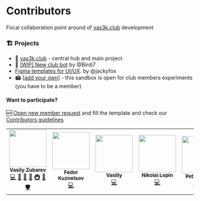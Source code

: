 # Contributors
Focal collaboration point around of [vas3k.club](https://vas3k.club/) development

### 🏗 Projects

- 🎩 [vas3k.club](https://github.com/vas3k/vas3k.club) - central hub and main project
- 🤖 [[WIP] New club bot](https://github.com/Birdi7/vas3k.club-bot) by @Birdi7
- [Figma templates for UI/UX](https://www.figma.com/file/RVwz0TLpIvRiSd4AgRMUeA/vas3k.bookmark). by @jackyfox
- 🏟 [[add your own]](https://github.com/organizations/vas3k-sandbox/repositories/new) - this sandbox is open for club members experiments (you have to be a member)

#### Want to participate?

🆕 [Open new member request](https://github.com/vas3k-sandbox/contributors/issues/new?assignees=&labels=documentation&template=new-member-request.md&title=%5BNew+member%5D) and fill the template and check our [Сontributors guidelines](./CONTRIBUTING.md)

<!-- markdownlint-restore -->
<!-- prettier-ignore-end -->

<!-- ALL-CONTRIBUTORS-LIST:END -->

<!-- ALL-CONTRIBUTORS-LIST:START - Do not remove or modify this section -->
<!-- prettier-ignore-start -->
<!-- markdownlint-disable -->
<table>
  <tr>
    <td align="center"><a href="https://github.com/vas3k"><img src="https://avatars0.githubusercontent.com/u/176344?v=4?s=100" width="100px;" alt=""/><br /><sub><b>Vasily Zubarev</b></sub></a><br /><a href="https://github.com/vas3k/vas3k.club/commits?author=vas3k" title="Code">💻</a> <a href="#business-vas3k" title="Business development">💼</a> <a href="#design-vas3k" title="Design">🎨</a> <a href="#ideas-vas3k" title="Ideas, Planning, & Feedback">🤔</a> <a href="#infra-vas3k" title="Infrastructure (Hosting, Build-Tools, etc)">🚇</a> <a href="https://github.com/vas3k/vas3k.club/pulls?q=is%3Apr+reviewed-by%3Avas3k" title="Reviewed Pull Requests">👀</a> <a href="#security-vas3k" title="Security">🛡️</a></td>
    <td align="center"><a href="https://github.com/Vostenzuk"><img src="https://avatars2.githubusercontent.com/u/19980512?v=4?s=100" width="100px;" alt=""/><br /><sub><b>Fedor Kuznetsov</b></sub></a><br /><a href="https://github.com/vas3k/vas3k.club/commits?author=Vostenzuk" title="Code">💻</a></td>
    <td align="center"><a href="https://github.com/fr33mang"><img src="https://avatars0.githubusercontent.com/u/13254668?v=4?s=100" width="100px;" alt=""/><br /><sub><b>Vasiliy</b></sub></a><br /><a href="https://github.com/vas3k/vas3k.club/commits?author=fr33mang" title="Code">💻</a></td>
    <td align="center"><a href="https://bitbucket.org/Lopinopulos"><img src="https://avatars0.githubusercontent.com/u/1469636?v=4?s=100" width="100px;" alt=""/><br /><sub><b>Nikolai Lopin</b></sub></a><br /><a href="https://github.com/vas3k/vas3k.club/commits?author=nlopin" title="Code">💻</a></td>
    <td align="center"><a href="https://www.linkedin.com/in/korolevpetr"><img src="https://avatars2.githubusercontent.com/u/3356474?v=4?s=100" width="100px;" alt=""/><br /><sub><b>Petr Korolev</b></sub></a><br /><a href="https://github.com/vas3k/vas3k.club/issues?q=author%3Askywinder" title="Bug reports">🐛</a> <a href="https://github.com/vas3k/vas3k.club/commits?author=skywinder" title="Documentation">📖</a> <a href="#projectManagement-skywinder" title="Project Management">📆</a></td>
    <td align="center"><a href="https://github.com/ujlbu4"><img src="https://avatars2.githubusercontent.com/u/2970869?v=4?s=100" width="100px;" alt=""/><br /><sub><b>Ilya Shubkin</b></sub></a><br /><a href="https://github.com/vas3k/vas3k.club/commits?author=ujlbu4" title="Tests">⚠️</a></td>
  </tr>
</table>

<!-- markdownlint-restore -->
<!-- prettier-ignore-end -->

<!-- ALL-CONTRIBUTORS-LIST:END -->